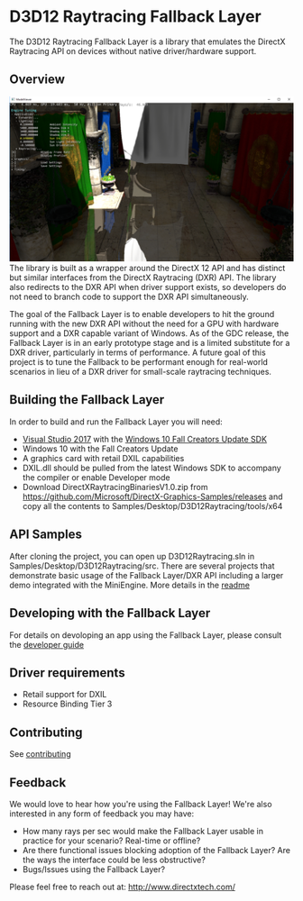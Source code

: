 # D3D12 Raytracing Fallback Layer
The D3D12 Raytracing Fallback Layer is a library that emulates the DirectX Raytracing API on devices without native driver/hardware support.

## Overview
![MiniEngine Screenshot](../../Samples/Desktop/D3D12Raytracing/src/D3D12RaytracingMiniengineSample/screenshot.png)
The library is built as a wrapper around the DirectX 12 API and has distinct but similar interfaces from the DirectX Raytracing (DXR) API. The library also redirects to the DXR API when driver support exists, so developers do not need to branch code to support the DXR API simultaneously. 

The goal of the Fallback Layer is to enable developers to hit the ground running with the new DXR API without the need for a GPU with hardware support and a DXR capable variant of Windows. As of the GDC release, the Fallback Layer is in an early prototype stage and is a limited substitute for a DXR driver, particularly in terms of performance. A future goal of this project is to tune the Fallback to be performant enough for real-world scenarios in lieu of a DXR driver for small-scale raytracing techniques.


## Building the Fallback Layer
In order to build and run the Fallback Layer you will need:
* [Visual Studio 2017](https://www.visualstudio.com/) with the [Windows 10 Fall Creators Update SDK](https://developer.microsoft.com/en-US/windows/downloads/windows-10-sdk)
* Windows 10 with the Fall Creators Update
* A graphics card with retail DXIL capabilities
* DXIL.dll should be pulled from the latest Windows SDK to accompany the compiler or enable Developer mode
* Download DirectXRaytracingBinariesV1.0.zip from https://github.com/Microsoft/DirectX-Graphics-Samples/releases and copy all the contents to Samples/Desktop/D3D12Raytracing/tools/x64

## API Samples
After cloning the project, you can open up D3D12Raytracing.sln in Samples/Desktop/D3D12Raytracing/src. There are several projects that demonstrate basic usage of the Fallback Layer/DXR API including a larger demo integrated with the MiniEngine. More details in the [readme](../../Samples/Desktop/D3D12Raytracing/readme.md)

## Developing with the Fallback Layer
For details on devoloping an app using the Fallback Layer, please consult the [developer guide](developerguide.md)

## Driver requirements
* Retail support for DXIL
* Resource Binding Tier 3

## Contributing
See [contributing](contributing.md)

## Feedback
We would love to hear how you're using the Fallback Layer! We're also interested in any form of feedback you may have:
* How many rays per sec would make the Fallback Layer usable in practice for your scenario? Real-time or offline?
* Are there functional issues blocking adoption of the Fallback Layer? Are the ways the interface could be less obstructive?
* Bugs/Issues using the Fallback Layer?

Please feel free to reach out at:
http://www.directxtech.com/